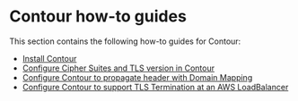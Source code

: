 # Contour how-to guides

This section contains the following how-to guides for Contour:

- [Install Contour](./index.hbs.md)
- [Configure Cipher Suites and TLS version in Contour](./configuring-cipher-suites-and-tls-version.hbs.md)
- [Configure Contour to propagate header with Domain Mapping](./configuring-contour-with-domainmapping.hbs.md)
- [Configure Contour to support TLS Termination at an AWS LoadBalancer](./configuring-contour-with-loadbalancer-tls-termination.hbs.md)
